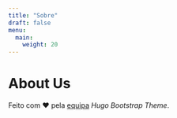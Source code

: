 ```yaml
---
title: "Sobre"
draft: false
menu:
  main:
    weight: 20 
---
```


# About Us

Feito com ❤️ pela [equipa](https://github.com/filipecarneiro/hugo-bootstrap-theme/graphs/contributors) *Hugo Bootstrap Theme*.
